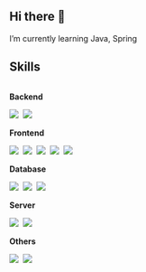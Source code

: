 <!--
**limcholong/limcholong** is a ✨ _special_ ✨ repository because its `README.md` (this file) appears on your GitHub profile.

Here are some ideas to get you started:

- 🔭 I’m currently working on ...
- 🌱 I’m currently learning ...
- 👯 I’m looking to collaborate on ...
- 🤔 I’m looking for help with ...
- 💬 Ask me about ...
- 📫 How to reach me: ...
- 😄 Pronouns: ...
- ⚡ Fun fact: ...
-->
## Hi there 👋
I’m currently learning Java, Spring

<!--
## GitHub's Stats
<img src="https://github-readme-stats.vercel.app/api/top-langs/?username=limcholong"/>
-->
## Skills
<div style="display:flex; flex-direction:column; align-items:flex-start;">
    <!-- Backend -->
    <p><strong>Backend</strong></p>
    <div>
        <img src="https://img.shields.io/badge/Java-007396?style=flat-square&logo=Java&logoColor=white"/></a>&nbsp
        <img src="https://img.shields.io/badge/Spring-6DB33F?style=flat-square&logo=Spring&logoColor=white"/></a>&nbsp
    </div>
    <!-- Frontend -->
    <p><strong>Frontend</strong></p>
    <div>
        <img src="https://img.shields.io/badge/HTML-E34F26?style=flat-square&logo=html5&logoColor=white"></a>&nbsp
        <img src="https://img.shields.io/badge/CSS-1572B6?style=flat-square&logo=css3&logoColor=white"></a>&nbsp
        <img src="https://img.shields.io/badge/JavaScript-F7DF1E?style=flat-square&logo=JavaScript&logoColor=white"></a>&nbsp
        <img src="https://img.shields.io/badge/Node.js-339933?style=flat-square&logo=Node.js&logoColor=white"/></a>&nbsp
        <img src="https://img.shields.io/badge/Vue.js-4FC08D?style=flat-square&logo=Vue.js&logoColor=white"/></a>&nbsp
    </div>
    <!-- Database -->
    <p><strong>Database</strong></p>
    <div>
        <img src="https://img.shields.io/badge/Oracle-F80000?style=flat-square&logo=Oracle&logoColor=white"></a>&nbsp
        <img src="https://img.shields.io/badge/MySQL-4479A1?style=flat-square&logo=MySQL&logoColor=white"></a>&nbsp
        <img src="https://img.shields.io/badge/MariaDB-003545?style=flat-square&logo=MariaDB&logoColor=white"></a>&nbsp
    </div>
    <!-- Server -->
    <p><strong>Server</strong></p>
    <div>
        <img src="https://img.shields.io/badge/Linux-FCC624?style=flat-square&logo=Linux&logoColor=black"></a>&nbsp
        <img src="https://img.shields.io/badge/Apache Tomcat-F8DC75?style=flat-square&logo=Apache Tomcat&logoColor=black"></a>&nbsp
    </div>
    <!-- Others -->
    <p><strong>Others</strong></p>
    <div>
        <img src="https://img.shields.io/badge/Python-3776AB?style=flat-square&logo=Python&logoColor=white"></a>&nbsp
        <img src="https://img.shields.io/badge/Visual Studio Code-007ACC?style=flat-square&logo=Visual Studio Code&logoColor=white"></a>&nbsp
    </div>
    <br>
</div>
